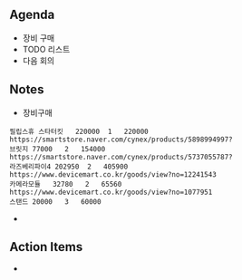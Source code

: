 ## Agenda
- 장비 구매
- TODO 리스트
- 다음 회의

## Notes
- 장비구매
```
필립스휴 스타터킷	220000	1	220000	https://smartstore.naver.com/cynex/products/5898994997?
브릿지	77000	2	154000	https://smartstore.naver.com/cynex/products/5737055787?
라즈베리파이4	202950	2	405900	https://www.devicemart.co.kr/goods/view?no=12241543
카메라모듈	32780	2	65560	https://www.devicemart.co.kr/goods/view?no=1077951
스탠드	20000	3	60000	
```
- 

## Action Items
- 
